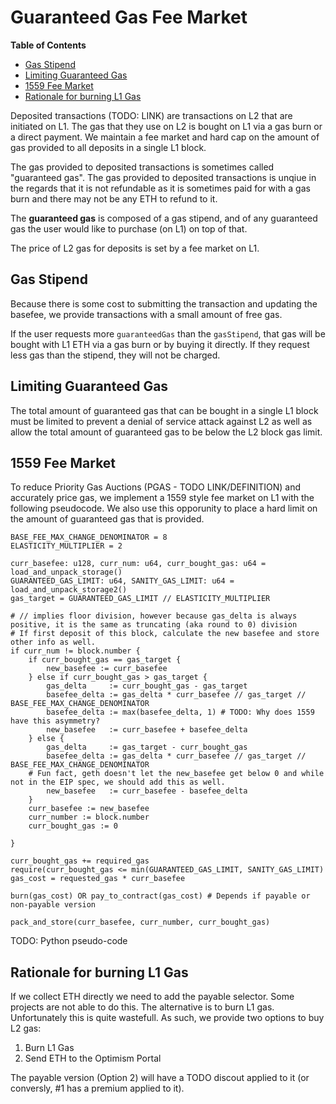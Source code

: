 # Guaranteed Gas Fee Market

<!-- START doctoc generated TOC please keep comment here to allow auto update -->
<!-- DON'T EDIT THIS SECTION, INSTEAD RE-RUN doctoc TO UPDATE -->
**Table of Contents**

- [Gas Stipend](#gas-stipend)
- [Limiting Guaranteed Gas](#limiting-guaranteed-gas)
- [1559 Fee Market](#1559-fee-market)
- [Rationale for burning L1 Gas](#rationale-for-burning-l1-gas)

<!-- END doctoc generated TOC please keep comment here to allow auto update -->

Deposited transactions (TODO: LINK) are transactions on L2 that are initiated on L1. The
gas that they use on L2 is bought on L1 via a gas burn or a direct payment. We maintain
a fee market and hard cap on the amount of gas provided to all deposits in a single L1
block.

The gas provided to deposited transactions is sometimes called "guaranteed gas". The
gas provided to deposited transactions is unqiue in the regards that it is not
refundable as it is sometimes paid for with a gas burn and there may not be any
ETH to refund to it.

The **guaranteed gas** is composed of a gas stipend, and of any guaranteed gas the user
would like to purchase (on L1) on top of that.

The price of L2 gas for deposits is set by a fee market on L1.

## Gas Stipend

Because there is some cost to submitting the transaction and updating the basefee,
we provide transactions with a small amount of free gas.

If the user requests more `guaranteedGas` than the `gasStipend`, that gas will
be bought with L1 ETH via a gas burn or by buying it directly. If they request
less gas than the stipend, they will not be charged.

## Limiting Guaranteed Gas

The total amount of guaranteed gas that can be bought in a single L1 block must
be limited to prevent a denial of service attack against L2 as well as allow the
total amount of guaranteed gas to be below the L2 block gas limit.

## 1559 Fee Market

To reduce Priority Gas Auctions (PGAS - TODO LINK/DEFINITION) and accurately price gas, we implement a 1559
style fee market on L1 with the following pseudocode. We also use this opporunity to
place a hard limit on the amount of guaranteed gas that is provided.

```text
BASE_FEE_MAX_CHANGE_DENOMINATOR = 8
ELASTICITY_MULTIPLIER = 2

curr_basefee: u128, curr_num: u64, curr_bought_gas: u64 = load_and_unpack_storage()
GUARANTEED_GAS_LIMIT: u64, SANITY_GAS_LIMIT: u64 = load_and_unpack_storage2()
gas_target = GUARANTEED_GAS_LIMIT // ELASTICITY_MULTIPLIER

# // implies floor division, however because gas_delta is always positive, it is the same as truncating (aka round to 0) division
# If first deposit of this block, calculate the new basefee and store other info as well.
if curr_num != block.number {
    if curr_bought_gas == gas_target {
        new_basefee := curr_basefee
    } else if curr_bought_gas > gas_target {
        gas_delta     := curr_bought_gas - gas_target
        basefee_delta := gas_delta * curr_basefee // gas_target // BASE_FEE_MAX_CHANGE_DENOMINATOR
        basefee_delta := max(basefee_delta, 1) # TODO: Why does 1559 have this asymmetry?
        new_basefee   := curr_basefee + basefee_delta
    } else {
        gas_delta     := gas_target - curr_bought_gas
        basefee_delta := gas_delta * curr_basefee // gas_target // BASE_FEE_MAX_CHANGE_DENOMINATOR
    # Fun fact, geth doesn't let the new_basefee get below 0 and while not in the EIP spec, we should add this as well.
        new_basefee   := curr_basefee - basefee_delta
    }
    curr_basefee := new_basefee
    curr_number := block.number
    curr_bought_gas := 0
   
}

curr_bought_gas += required_gas
require(curr_bought_gas <= min(GUARANTEED_GAS_LIMIT, SANITY_GAS_LIMIT)
gas_cost = requested_gas * curr_basefee

burn(gas_cost) OR pay_to_contract(gas_cost) # Depends if payable or non-payable version

pack_and_store(curr_basefee, curr_number, curr_bought_gas)
```

TODO: Python pseudo-code

## Rationale for burning L1 Gas

If we collect ETH directly we need to add the payable selector. Some projects are not
able to do this. The alternative is to burn L1 gas. Unfortunately this is quite wastefull.
As such, we provide two options to buy L2 gas:

1. Burn L1 Gas
2. Send ETH to the Optimism Portal

The payable version (Option 2) will have a TODO discout applied to it (or conversly, #1 has a premium
applied to it).
